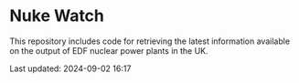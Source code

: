 # Nuke Watch

This repository includes code for retrieving the latest information available on the output of EDF nuclear power plants in the UK.

Last updated: 2024-09-02 16:17